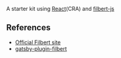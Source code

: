 A starter kit using [React](https://reactjs.org/)(CRA) and [filbert-js](http://filbert-js.vercel.app/)


## References

- [Official Filbert site](https://filbert-js.vercel.app/docs/introduction)
- [gatsby-plugin-filbert](https://www.gatsbyjs.org/packages/gatsby-plugin-filbert/)
